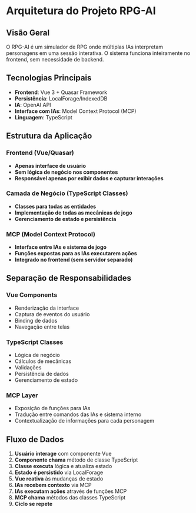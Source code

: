 # Arquitetura do Projeto RPG-AI

## Visão Geral

O RPG-AI é um simulador de RPG onde múltiplas IAs interpretam personagens em uma sessão interativa. O sistema funciona inteiramente no frontend, sem necessidade de backend.

## Tecnologias Principais

- **Frontend**: Vue 3 + Quasar Framework
- **Persistência**: LocalForage/IndexedDB
- **IA**: OpenAI API
- **Interface com IAs**: Model Context Protocol (MCP)
- **Linguagem**: TypeScript

## Estrutura da Aplicação

### Frontend (Vue/Quasar)

- **Apenas interface de usuário**
- **Sem lógica de negócio nos componentes**
- **Responsável apenas por exibir dados e capturar interações**

### Camada de Negócio (TypeScript Classes)

- **Classes para todas as entidades**
- **Implementação de todas as mecânicas de jogo**
- **Gerenciamento de estado e persistência**

### MCP (Model Context Protocol)

- **Interface entre IAs e sistema de jogo**
- **Funções expostas para as IAs executarem ações**
- **Integrado no frontend (sem servidor separado)**

## Separação de Responsabilidades

### Vue Components

- Renderização da interface
- Captura de eventos do usuário
- Binding de dados
- Navegação entre telas

### TypeScript Classes

- Lógica de negócio
- Cálculos de mecânicas
- Validações
- Persistência de dados
- Gerenciamento de estado

### MCP Layer

- Exposição de funções para IAs
- Tradução entre comandos das IAs e sistema interno
- Contextualização de informações para cada personagem

## Fluxo de Dados

1. **Usuário interage** com componente Vue
2. **Componente chama** método de classe TypeScript
3. **Classe executa** lógica e atualiza estado
4. **Estado é persistido** via LocalForage
5. **Vue reativa** às mudanças de estado
6. **IAs recebem contexto** via MCP
7. **IAs executam ações** através de funções MCP
8. **MCP chama** métodos das classes TypeScript
9. **Ciclo se repete**
